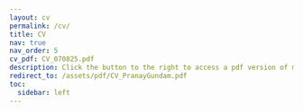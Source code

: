 ```yaml
---
layout: cv
permalink: /cv/
title: CV
nav: true
nav_order: 5
cv_pdf: CV_070825.pdf
description: Click the button to the right to access a pdf version of my CV. This page and the pdf were last updated on 07/08/25.
redirect_to: /assets/pdf/CV_PranayGundam.pdf
toc:
  sidebar: left
---
```

